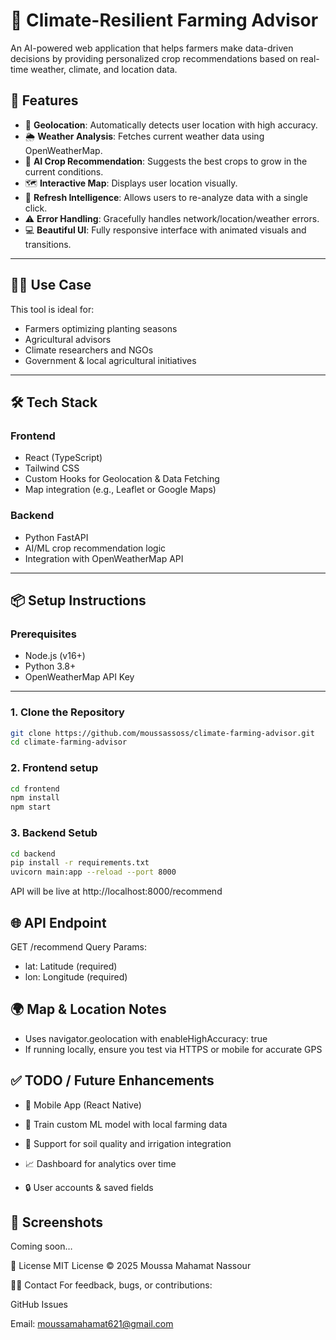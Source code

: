 # 🌱 Climate-Resilient Farming Advisor

An AI-powered web application that helps farmers make data-driven decisions by providing personalized crop recommendations based on real-time weather, climate, and location data.

## 🚀 Features

- 📍 **Geolocation**: Automatically detects user location with high accuracy.
- 🌦️ **Weather Analysis**: Fetches current weather data using OpenWeatherMap.
- 🤖 **AI Crop Recommendation**: Suggests the best crops to grow in the current conditions.
- 🗺️ **Interactive Map**: Displays user location visually.
- 🔄 **Refresh Intelligence**: Allows users to re-analyze data with a single click.
- ⚠️ **Error Handling**: Gracefully handles network/location/weather errors.
- 💻 **Beautiful UI**: Fully responsive interface with animated visuals and transitions.

---

## 🧑‍🌾 Use Case

This tool is ideal for:
- Farmers optimizing planting seasons
- Agricultural advisors
- Climate researchers and NGOs
- Government & local agricultural initiatives

---

## 🛠️ Tech Stack

### Frontend
- React (TypeScript)
- Tailwind CSS
- Custom Hooks for Geolocation & Data Fetching
- Map integration (e.g., Leaflet or Google Maps)

### Backend
- Python FastAPI
- AI/ML crop recommendation logic
- Integration with OpenWeatherMap API

---

## 📦 Setup Instructions

### Prerequisites
- Node.js (v16+)
- Python 3.8+
- OpenWeatherMap API Key

---

### 1. Clone the Repository

```bash
git clone https://github.com/moussassoss/climate-farming-advisor.git
cd climate-farming-advisor
```
### 2. Frontend setup

``` bash
cd frontend
npm install
npm start
```

### 3. Backend Setub

```bash
cd backend
pip install -r requirements.txt
uvicorn main:app --reload --port 8000
```
API will be live at http://localhost:8000/recommend

## 🌐 API Endpoint

GET /recommend
Query Params:
- lat: Latitude (required)
- lon: Longitude (required)

## 🌍 Map & Location Notes
- Uses navigator.geolocation with enableHighAccuracy: true
- If running locally, ensure you test via HTTPS or mobile for accurate GPS

## ✅ TODO / Future Enhancements
- 📱 Mobile App (React Native)

- 🧠 Train custom ML model with local farming data

- 🌾 Support for soil quality and irrigation integration

- 📈 Dashboard for analytics over time

- 🔒 User accounts & saved fields

## 📸 Screenshots
Coming soon…

📄 License
MIT License © 2025 Moussa Mahamat Nassour

🙋‍♂️ Contact
For feedback, bugs, or contributions:

GitHub Issues

Email: moussamahamat621@gmail.com
